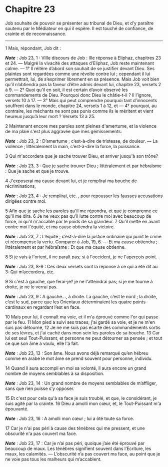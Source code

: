 # Chapitre 23

Job souhaite de pouvoir se présenter au tribunal de Dieu, et d’y paraître soutenu par le Médiateur en qui il espère.
Il est touché de confiance, de crainte et de reconnaissance.

***

1 Mais, répondant, Job dit :

***Note*** :  Job 23, 1 : VIIIe discours de Job : IIIe réponse à Eliphaz, chapitres 23 et 24. ― Malgré la vivacité des attaques d’Eliphaz, Job reste maintenant calme. ― 1° Il réitère d’abord son souhait de se justifier devant Dieu. Ses plaintes sont regardées comme une révolte contre lui ; cependant il lui permettrait, lui, de s’exprimer librement en sa présence. Mais Job voit bien qu’il n’obtiendra pas la faveur d’être admis devant lui, chapitre 23, versets 2 à 9. ― 2° Quoi qu’il en soit, il est certain d’avoir observé les commandements de Dieu. Pourquoi donc Dieu le châtie-t-il ? Il l’ignore, versets 10 à 17. ― 3° Mais qui peut comprendre pourquoi tant d’innocents souffrent dans le monde, chapitre 24, versets 1 à 12, et ― 4° pourquoi, au contraire, les méchants ne sont pas punis comme ils le méritent et vient heureux jusqu’à leur mort ? Versets 13 à 25.


2 Maintenant encore mes paroles sont pleines d'amertume, et la violence de ma plaie s'est plus aggravée que mes gémissements.

***Note*** :  Job 23, 2 : D’amertume ; c’est-à-dire de tristesse, de douleur. ― La violence ; littéralement la main, c’est-à-dire la force, la puissance.

3 Qui m'accordera que je sache trouver Dieu, et arriver jusqu'à son trône?

***Note*** :  Job 23, 3 : Que je sache trouver Dieu ; littéralement et par hébraïsme : Que je sache et que je trouve.

4 J'exposerai ma cause devant lui, et je remplirai ma bouche de récriminations,

***Note*** :  Job 23, 4 : Je remplirai, etc. , pour repousser les fausses accusations dirigées contre moi.

5 Afin que je sache les paroles qu'il me répondra, et que je comprenne ce qu'il me dira. 6 Je ne veux pas qu'il lutte contre moi avec beaucoup de force, ni qu'il m'accable par le poids de sa grandeur. 7 Qu'il mette en avant contre moi l'équité, et ma cause obtiendra la victoire.

***Note*** :  Job 23, 7 : L’équité ; c’est-à-dire la justice ordinaire qui punit le crime et récompense la vertu. Comparer à Job, 19, 6. ― Et ma cause obtiendra ; littéralement et par hébraïsme : Et que ma cause obtienne.

8 Si je vais à l'orient, il ne paraît pas; si à l'occident, je ne l'aperçois point.

***Note*** :  Job 23, 8-9 : Ces deux versets sont la réponse à ce qui a été dit au 3: Qui m’accordera, etc.

9 Si c'est à gauche, que ferai-je? je ne l'atteindrai pas; si je me tourne à droite, je ne le verrai pas.

***Note*** :  Job 23, 9 : A gauche…, à droite. La gauche, c’est le nord ; la droite, c’est le sud, parce que les Orientaux déterminaient les quatre points cardinaux en regardant l’est en face.


10 Mais pour lui, il connaît ma voie, et il m'a éprouvé comme l'or qui passe par le feu. 11 Mon pied a suivi ses traces; j'ai gardé sa voie, et je ne m'en suis pas détourné, 12 Je ne me suis pas écarté des commandements sortis de ses lèvres, et j'ai caché dans mon sein les paroles de sa bouche. 13 Car lui est seul Tout-Puissant, et personne ne peut détourner sa pensée ; et tout ce que son âme a voulu, elle l'a fait.

***Note*** :  Job 23, 13 : Son âme. Nous avons déjà remarqué qu’en hébreu comme en arabe le mot âme se prend souvent pour personne, individu.

14 Quand il aura accompli en moi sa volonté, il aura encore un grand nombre de moyens semblables à sa disposition.

***Note*** :  Job 23, 14 : Un grand nombre de moyens semblables de m’affliger, sans que rien puisse s’y opposer.

15 Et c'est pour cela qu'à sa face je suis troublé, et que, le considérant, je suis agité par la crainte. 16 Dieu a amolli mon cœur, et, le Tout-Puissant m'a épouvanté.

***Note*** :  Job 23, 16 : A amolli mon cœur ; lui a ôté toute sa force.

17 Car je n'ai pas péri à cause des ténèbres qui me pressent, et une obscurité n'a pas couvert ma face.

***Note*** :  Job 23, 17 : Car je n’ai pas péri, quoique j’aie été éprouvé par beaucoup de maux. Les ténèbres signifient souvent dans l’Ecriture, les maux, les calamités. ― L’obscurité n’a pas couvert ma face, au point que je ne voie pas tous les malheurs qui m’accablent.

